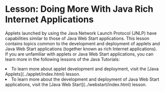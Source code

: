 
# Lesson: Doing More With Java Rich Internet Applications

Applets launched by using the Java Network Launch Protocol (JNLP) have capabilities similar to those of Java Web Start applications. This lesson contains topics common to the development and deployment of applets and Java Web Start applications (together known as rich Internet applications). If you are unfamiliar with applets or Java Web Start applications, you can learn more in the following lessons of the Java Tutorials:

<li>To learn more about applet development and deployment, visit the 
[Java Applets](../applet/index.html) lesson.</li>
<li>To learn more about the development and deployment of Java Web Start applications, visit the 
[Java Web Start](../webstart/index.html) lesson.</li>
